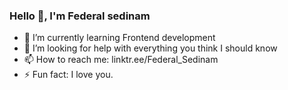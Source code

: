 ### Hello 👋, I'm Federal sedinam



- 🌱 I’m currently learning Frontend development
- 🤔 I’m looking for help with everything you think I should know 
- 📫 How to reach me: linktr.ee/Federal_Sedinam
- ⚡ Fun fact: I love you.

